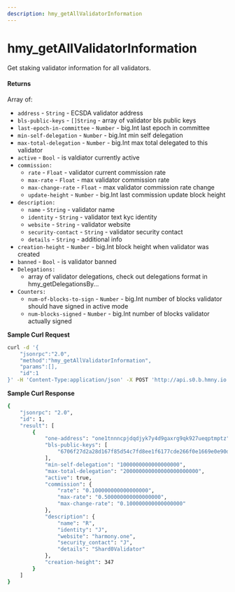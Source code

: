 ```yaml
---
description: hmy_getAllValidatorInformation
---
```


# hmy\_getAllValidatorInformation

Get staking validator information for all validators.

#### Returns

Array of:

* `address` - `String` - ECSDA validator address
* `bls-public-keys` - `[]String` - array of validator bls public keys
* `last-epoch-in-committee` - `Number` - big.Int last epoch in committee
* `min-self-delegation` - `Number` - big.Int min self delegation
* `max-total-delegation` - `Number` - big.Int max total delegated to this validator
* `active` - `Bool` - is valdiator currently active
* `commission:`
  * `rate` - `Float` - validator current commission rate
  * `max-rate` - `Float` - max validator commission rate
  * `max-change-rate` - `Float` - max validator commission rate change
  * `update-height`  - `Number` - big.Int last commission update block height
* `description:`
  * `name` - `String` - validator name
  * `identity` - `String` - validator text kyc identity
  * `website` - `String` - validator website
  * `security-contact` - `String` - validator security contact
  * `details` - `String` - additional info
* `creation-height` - `Number` - big.Int block height when validator was created
* `banned` - `Bool` - is validator banned
* `Delegations:`
  * array of validator delegations, check out delegations format in hmy\_getDelegationsBy...
* `Counters:`
  * `num-of-blocks-to-sign` - `Number` - big.Int number of blocks validator should have signed in active mode
  * `num-blocks-signed` - `Number` - big.Int number of blocks validator actually signed

**Sample Curl Request**

```bash
curl -d '{
    "jsonrpc":"2.0",
    "method":"hmy_getAllValidatorInformation",
    "params":[],
    "id":1
}' -H 'Content-Type:application/json' -X POST 'http://api.s0.b.hmny.io'
```

**Sample Curl Response**

```bash
{
    "jsonrpc": "2.0",
    "id": 1,
    "result": [
        {
            "one-address": "one1tnnncpjdqdjyk7y4d9gaxrg9qk927ueqptmptz",
            "bls-public-keys": [
                "6706f27d2a28d167f85d54c7fd8ee1f6177cde266f0e1669e0e90d8cb377937135fc5daa0950f339c6e9b0177f326c84"
            ],
            "min-self-delegation": "1000000000000000000",
            "max-total-delegation": "200000000000000000000000",
            "active": true,
            "commission": {
                "rate": "0.100000000000000000",
                "max-rate": "0.500000000000000000",
                "max-change-rate": "0.100000000000000000"
            },
            "description": {
                "name": "R",
                "identity": "J",
                "website": "harmony.one",
                "security_contact": "J",
                "details": "Shard0Validator"
            },
            "creation-height": 347
        }
    ]
}
```

